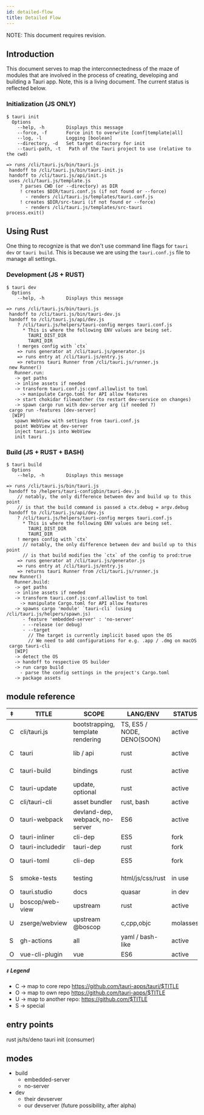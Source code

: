 ```yaml
---
id: detailed-flow
title: Detailed Flow
---
```


NOTE: This document requires revision.

## Introduction

This document serves to map the interconnectedness of the maze of modules that are involved in the process of creating, developing and building a Tauri app. Note, this is a living document. The current status is reflected below.

### Initialization (JS ONLY)

```
$ tauri init
  Options
    --help, -h        Displays this message
    --force, -f       Force init to overwrite [conf|template|all]
    --log, -l         Logging [boolean]
    --directory, -d   Set target directory for init
    --tauri-path, -t   Path of the Tauri project to use (relative to the cwd)

=> runs /cli/tauri.js/bin/tauri.js
 handoff to /cli/tauri.js/bin/tauri-init.js
 handoff to /cli/tauri.js/api/init.js
 uses /cli/tauri.js/template.js
     ? parses CWD (or --directory) as DIR
     ! creates $DIR/tauri.conf.js (if not found or --force)
       - renders /cli/tauri.js/templates/tauri.conf.js
     ! creates $DIR/src-tauri (if not found or --force)
       - renders /cli/tauri.js/templates/src-tauri
process.exit()
```

## Using Rust

One thing to recognize is that we don't use command line flags for `tauri dev` or `tauri build`. This is because we are using the `tauri.conf.js` file to manage all settings.

### Development (JS + RUST)

```
$ tauri dev
  Options
    --help, -h        Displays this message

=> runs /cli/tauri.js/bin/tauri.js
 handoff to /cli/tauri.js/bin/tauri-dev.js
 handoff to /cli/tauri.js/api/dev.js
    ? /cli/tauri.js/helpers/tauri-config merges tauri.conf.js
      * This is where the following ENV values are being set.
        TAURI_DIST_DIR
        TAURI_DIR
    ! merges config with `ctx`
    => runs generator at /cli/tauri.js/generator.js
    => runs entry at /cli/tauri.js/entry.js
    => returns tauri Runner from /cli/tauri.js/runner.js
 new Runner()
   Runner.run:
   -> get paths
   -> inline assets if needed
   -> transform tauri.conf.js:conf.allowlist to toml
     -> manipulate Cargo.toml for API allow features
   -> start chokidar filewatcher (to restart dev-service on changes)
   -> spawn cargo run with dev-server arg (if needed ?)
 cargo run -features [dev-server]
  [WIP]
   spawn WebView with settings from tauri.conf.js
   point WebView at dev-server
   inject tauri.js into WebView
   init tauri
```

### Build (JS + RUST + BASH)

```
$ tauri build
  Options
    --help, -h        Displays this message

=> runs /cli/tauri.js/bin/tauri.js
 handoff to /helpers/tauri-configbin/tauri-dev.js
    // notably, the only difference between dev and build up to this point
    // is that the build command is passed a ctx.debug = argv.debug
 handoff to /cli/tauri.js/api/dev.js
    ? /cli/tauri.js/helpers/tauri-config merges tauri.conf.js
      * This is where the following ENV values are being set.
        TAURI_DIST_DIR
        TAURI_DIR
    ! merges config with `ctx`
      // notably, the only difference between dev and build up to this point
      // is that build modifies the `ctx` of the config to prod:true
    => runs generator at /cli/tauri.js/generator.js
    => runs entry at /cli/tauri.js/entry.js
    => returns tauri Runner from /cli/tauri.js/runner.js
 new Runner()
   Runner.build:
   -> get paths
   -> inline assets if needed
   -> transform tauri.conf.js:conf.allowlist to toml
     -> manipulate Cargo.toml for API allow features
   -> spawns cargo 'module' `tauri-cli` (using /cli/tauri.js/helpers/spawn.js)
      - feature 'embedded-server' : 'no-server'
      - --release (or debug)
      - --target
        // The target is currently implicit based upon the OS
        // We need to add configurations for e.g. .app / .dmg on macOS
 cargo tauri-cli
   [WIP]
   -> detect the OS
   -> handoff to respective OS builder
   -> run cargo build
     - parse the config settings in the project's Cargo.toml
   -> package assets
```

## module reference

| ‡   | TITLE            | SCOPE                             | LANG/ENV                   | STATUS   | CODEOWNERS                    |
| --- | ---------------- | --------------------------------- | -------------------------- | -------- | ----------------------------- |
| C   | cli/tauri.js     | bootstrapping, template rendering | TS, ES5 / NODE, DENO(SOON) | active   | Lucas, Daniel, Noah           |
| C   | tauri            | lib / api                         | rust                       | active   | Lucas, Tensor, Khionu, Daniel |
| C   | tauri-build      | bindings                          | rust                       | active   | Lucas, Tensor, Khionu, Daniel |
| C   | tauri-update     | update, optional                  | rust                       | active   | Lucas, Tensor, Khionu, Daniel |
| C   | cli/tauri-cli    | asset bundler                     | rust, bash                 | active   | Tensor, Daniel                |
| O   | tauri-webpack    | devland-dep, webpack, no-server   | ES6                        | active   | Lucas, Benoit                 |
| O   | tauri-inliner    | cli-dep                           | ES5                        | fork     | Lucas, Daniel                 |
| O   | tauri-includedir | tauri-dep                         | rust                       | fork     | Lucas, Tensor                 |
| O   | tauri-toml       | cli-dep                           | ES5                        | fork     | Lucas, Daniel, Noah           |
| S   | smoke-tests      | testing                           | html/js/css/rust           | in use   | respective authors            |
| O   | tauri.studio     | docs                              | quasar                     | in dev   | Daniel                        |
| U   | boscop/web-view  | upstream                          | rust                       | active   | boscop/xsey                   |
| U   | zserge/webview   | upstream @boscop                  | c,cpp,objc                 | molasses | zserge                        |
| S   | gh-actions       | all                               | yaml / bash-like           | active   | Jacob, Daniel, Rajiv          |
| O   | vue-cli-plugin   | vue                               | ES6                        | active   | Noah                          |

##### `‡` Legend

- C -> map to core repo https://github.com/tauri-apps/tauri/$TITLE
- O -> map to own repo https://github.com/tauri-apps/$TITLE
- U -> map to another repo: https://github.com/$TITLE
- S -> special

## entry points

rust
js/ts/deno
tauri init (consumer)

## modes

- build
  - embedded-server
  - no-server
- dev
  - their devserver
  - our devserver (future possibility, after alpha)
